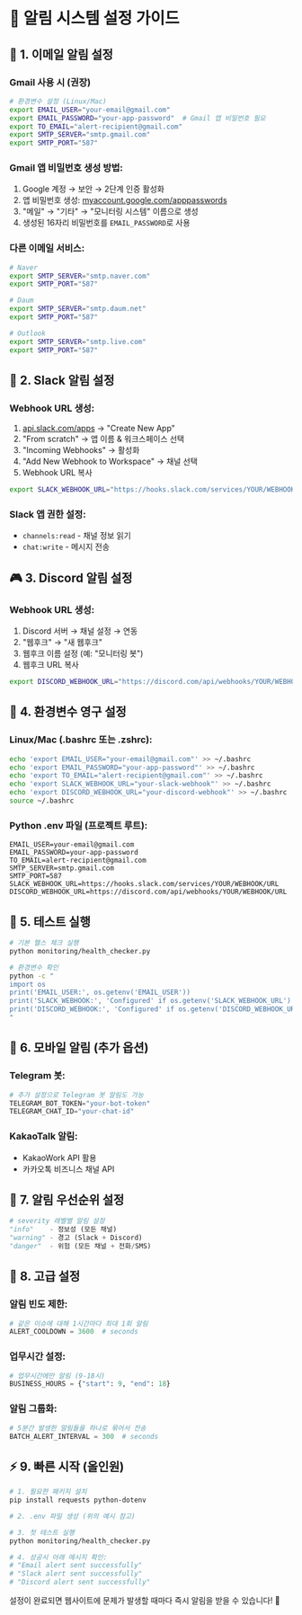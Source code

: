 # 🚨 알림 시스템 설정 가이드

## 📧 1. 이메일 알림 설정

### Gmail 사용 시 (권장)
```bash
# 환경변수 설정 (Linux/Mac)
export EMAIL_USER="your-email@gmail.com"
export EMAIL_PASSWORD="your-app-password"  # Gmail 앱 비밀번호 필요
export TO_EMAIL="alert-recipient@gmail.com"
export SMTP_SERVER="smtp.gmail.com"
export SMTP_PORT="587"
```

### Gmail 앱 비밀번호 생성 방법:
1. Google 계정 → 보안 → 2단계 인증 활성화
2. 앱 비밀번호 생성: [myaccount.google.com/apppasswords](https://myaccount.google.com/apppasswords)
3. "메일" → "기타" → "모니터링 시스템" 이름으로 생성
4. 생성된 16자리 비밀번호를 `EMAIL_PASSWORD`로 사용

### 다른 이메일 서비스:
```bash
# Naver
export SMTP_SERVER="smtp.naver.com"
export SMTP_PORT="587"

# Daum
export SMTP_SERVER="smtp.daum.net" 
export SMTP_PORT="587"

# Outlook
export SMTP_SERVER="smtp.live.com"
export SMTP_PORT="587"
```

## 💬 2. Slack 알림 설정

### Webhook URL 생성:
1. [api.slack.com/apps](https://api.slack.com/apps) → "Create New App"
2. "From scratch" → 앱 이름 & 워크스페이스 선택
3. "Incoming Webhooks" → 활성화
4. "Add New Webhook to Workspace" → 채널 선택
5. Webhook URL 복사

```bash
export SLACK_WEBHOOK_URL="https://hooks.slack.com/services/YOUR/WEBHOOK/URL"
```

### Slack 앱 권한 설정:
- `channels:read` - 채널 정보 읽기
- `chat:write` - 메시지 전송

## 🎮 3. Discord 알림 설정

### Webhook URL 생성:
1. Discord 서버 → 채널 설정 → 연동
2. "웹후크" → "새 웹후크"
3. 웹후크 이름 설정 (예: "모니터링 봇")
4. 웹후크 URL 복사

```bash
export DISCORD_WEBHOOK_URL="https://discord.com/api/webhooks/YOUR/WEBHOOK/URL"
```

## 🔄 4. 환경변수 영구 설정

### Linux/Mac (.bashrc 또는 .zshrc):
```bash
echo 'export EMAIL_USER="your-email@gmail.com"' >> ~/.bashrc
echo 'export EMAIL_PASSWORD="your-app-password"' >> ~/.bashrc
echo 'export TO_EMAIL="alert-recipient@gmail.com"' >> ~/.bashrc
echo 'export SLACK_WEBHOOK_URL="your-slack-webhook"' >> ~/.bashrc
echo 'export DISCORD_WEBHOOK_URL="your-discord-webhook"' >> ~/.bashrc
source ~/.bashrc
```

### Python .env 파일 (프로젝트 루트):
```env
EMAIL_USER=your-email@gmail.com
EMAIL_PASSWORD=your-app-password
TO_EMAIL=alert-recipient@gmail.com
SMTP_SERVER=smtp.gmail.com
SMTP_PORT=587
SLACK_WEBHOOK_URL=https://hooks.slack.com/services/YOUR/WEBHOOK/URL
DISCORD_WEBHOOK_URL=https://discord.com/api/webhooks/YOUR/WEBHOOK/URL
```

## 🧪 5. 테스트 실행

```bash
# 기본 헬스 체크 실행
python monitoring/health_checker.py

# 환경변수 확인
python -c "
import os
print('EMAIL_USER:', os.getenv('EMAIL_USER'))
print('SLACK_WEBHOOK:', 'Configured' if os.getenv('SLACK_WEBHOOK_URL') else 'Not configured')
print('DISCORD_WEBHOOK:', 'Configured' if os.getenv('DISCORD_WEBHOOK_URL') else 'Not configured')
"
```

## 📱 6. 모바일 알림 (추가 옵션)

### Telegram 봇:
```python
# 추가 설정으로 Telegram 봇 알림도 가능
TELEGRAM_BOT_TOKEN="your-bot-token"
TELEGRAM_CHAT_ID="your-chat-id"
```

### KakaoTalk 알림:
- KakaoWork API 활용
- 카카오톡 비즈니스 채널 API

## 🎯 7. 알림 우선순위 설정

```python
# severity 레벨별 알림 설정
"info"    - 정보성 (모든 채널)
"warning" - 경고 (Slack + Discord)  
"danger"  - 위험 (모든 채널 + 전화/SMS)
```

## 🔧 8. 고급 설정

### 알림 빈도 제한:
```python
# 같은 이슈에 대해 1시간마다 최대 1회 알림
ALERT_COOLDOWN = 3600  # seconds
```

### 업무시간 설정:
```python
# 업무시간에만 알림 (9-18시)
BUSINESS_HOURS = {"start": 9, "end": 18}
```

### 알림 그룹화:
```python
# 5분간 발생한 알림들을 하나로 묶어서 전송
BATCH_ALERT_INTERVAL = 300  # seconds
```

## ⚡ 9. 빠른 시작 (올인원)

```bash
# 1. 필요한 패키지 설치
pip install requests python-dotenv

# 2. .env 파일 생성 (위의 예시 참고)

# 3. 첫 테스트 실행
python monitoring/health_checker.py

# 4. 성공시 아래 메시지 확인:
# "Email alert sent successfully"
# "Slack alert sent successfully" 
# "Discord alert sent successfully"
```

설정이 완료되면 웹사이트에 문제가 발생할 때마다 즉시 알림을 받을 수 있습니다! 🎉